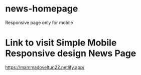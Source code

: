 # news-homepage
Responsive page only for mobile

# Link to visit Simple Mobile Responsive design News Page

https://mammadoveltun22.netlify.app/
